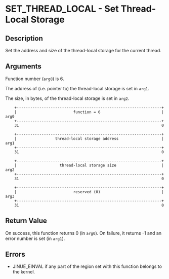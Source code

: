 # SET_THREAD_LOCAL - Set Thread-Local Storage

## Description

Set the address and size of the thread-local storage for the current thread.

## Arguments

Function number (`arg0`) is 6.

The address of (i.e. pointer to) the thread-local storage is set in `arg1`.

The size, in bytes, of the thread-local storage is set in `arg2`.

```
    +----------------------------------------------------------------+
    |                         function = 6                           |  arg0
    +----------------------------------------------------------------+
    31                                                               0
    
    +----------------------------------------------------------------+
    |                 thread-local storage address                   |  arg1
    +----------------------------------------------------------------+
    31                                                               0

    +----------------------------------------------------------------+
    |                   thread-local storage size                    |  arg2
    +----------------------------------------------------------------+
    31                                                               0

    +----------------------------------------------------------------+
    |                         reserved (0)                           |  arg3
    +----------------------------------------------------------------+
    31                                                               0
```

## Return Value

On success, this function returns 0 (in `arg0`). On failure, it returns -1 and
an error number is set (in `arg1`).

## Errors

* JINUE_EINVAL if any part of the region set with this function belongs to the
kernel.

